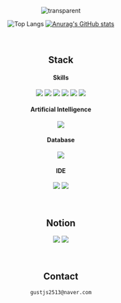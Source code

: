 <div align="center">
  
![transparent](https://capsule-render.vercel.app/api?type=transparent&fontColor=000000&text=🌟%20Sunnie%20🌟&height=150&fontSize=60&descAlignY=75&descAlign=60)

![Top Langs](https://github-readme-stats.vercel.app/api/top-langs/?username=hsunnie&layout=compact)
[![Anurag's GitHub stats](https://github-readme-stats.vercel.app/api?username=hsunnie)](https://github.com/anuraghazra/github-readme-stats)
<br><br><br>

## Stack
#### Skills
<a><img src="https://img.shields.io/badge/Python-14354C?style=for-the-badge&logo=python&logoColor=white"/></a>
<a><img src="https://img.shields.io/badge/Django-092E20?style=for-the-badge&logo=django&logoColor=white"/></a>
<a><img src="https://img.shields.io/badge/MySQL-4479A1?style=for-the-badge&logo=MySQL&logoColor=white"/></a>
<a><img src="https://img.shields.io/badge/SQLite-07405E?style=for-the-badge&logo=sqlite&logoColor=white"/></a>
<a><img src="https://img.shields.io/badge/Amazon_AWS-232F3E?style=for-the-badge&logo=amazon-aws&logoColor=white"/></a>
<a><img src="https://img.shields.io/badge/Selenium-43B02A?style=for-the-badge&logo=Selenium&logoColor=white"/></a>
#### Artificial Intelligence
<a><img src="https://img.shields.io/badge/TensorFlow-FF6F00?style=for-the-badge&logo=tensorflow&logoColor=white"/></a>
#### Database
<a><img src="https://img.shields.io/badge/MariaDB-003545?style=for-the-badge&logo=mariadb&logoColor=white"/></a>
#### IDE
<a><img src="https://img.shields.io/badge/Colab-F9AB00?style=for-the-badge&logo=googlecolab&color=525252"/></a>
<a><img src="https://img.shields.io/badge/Visual_Studio_Code-0078D4?style=for-the-badge&logo=visual%20studio%20code&logoColor=white"/></a>
<br><br><br>

## Notion
<a><img src="http://img.shields.io/badge/[goorm] 온라인 코딩 과정-000000?style=flat&logo=Notion&link=https://www.notion.so/6417dbf7a7f3432389ba51c61099a383?v=6159f4eec5c24c7b812c5558309bfad5">
</a>
<a><img src="http://img.shields.io/badge/금융 AI 빅데이터 분석 풀스텍 개발자 과정-000000?style=flat&logo=Notion&link=https://www.notion.so/ca123fef671a458eb9e92d3a426b2916?v=8b238e8669e441828d4f35a8a459ce53">
</a>
<br><br><br>

## Contact
`gustjs2513@naver.com`
</div>
